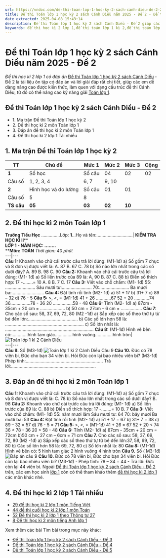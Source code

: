 ```yaml
---
url: https://vndoc.com/de-thi-toan-lop-1-hoc-ky-2-sach-canh-dieu-de-2-262395
title: Đề thi Toán lớp 1 học kỳ 2 sách Cánh Diều năm 2025 - Đề 2 - Đề thi học kì 2 lớp 1 có đáp án - VnDoc.com
date_extracted: 2025-04-08 15:43:14
description: Đề thi Toán lớp 1 học kỳ 2 sách Cánh Diều - Đề 2 giúp các em học sinh lớp 1 tự ôn luyện và vận dụng các kiến thức đã học vào việc giải toán lớp 1 học kỳ 2.
keywords: đề thi học kì 2 lớp 1,đề thi toán lớp 1 kì 2,đề thi toán lớp 1 học kỳ 2,de toán lớp 1 kì 2,các dạng bài tập toán lớp 1 học kỳ 2,de thi toan lop 1 hoc ki 2,bài tập toán lớp 1 học kỳ 2,đề toán lớp 1 học kì 2,đề thi toán học kì 2 lớp 1,đề thi cuối kì 2 lớp 1,đề thi cuối kì 1 lớp 2,toán lớp 1 học kì 2,toán lớp 1 học kỳ 2,đề thi toán lớp 1 học kì 2,đề thi lớp 1 học kì 2,đề thi cuối năm lớp 1,Đề thi học kì 2 lớp 1 sách Cánh Diều
---
```


# Đề thi Toán lớp 1 học kỳ 2 sách Cánh Diều năm 2025 - Đề 2
 _Đề thi học kì 2 lớp 1 có đáp án_
[Đề thi Toán lớp 1 học kỳ 2 sách Cánh Diều](<https://vndoc.com/de-thi-hoc-ki-2-lop-1-mon-toan-canh-dieu>) \- Đề 2 là tài liệu ôn tập có đáp án và lời giải đáp rất chi tiết, giúp các em dễ dàng nâng cao được kiến thức, làm quen với dạng cấu trúc đề thi Cánh Diều, từ đó có thể nâng cao kỹ năng giải [Toán lớp 1](<https://vndoc.com/toan-lop-1-canh-dieu>).
## Đề thi Toán lớp 1 học kỳ 2  sách Cánh Diều - Đề 2
  * 1\. Ma trận Đề thi Toán lớp 1 học kỳ 2
  * 2\. Đề thi học kì 2 môn Toán lớp 1
  * 3\. Đáp án đề thi học kì 2 môn Toán lớp 1
  * 4\. Đề thi học kì 2 lớp 1 Tải nhiều

## **1\. Ma trận Đề thi Toán lớp 1 học kỳ 2**
**TT**| **Chủ đề**| **Mức 1**| **Mức 2**| **Mức 3**| **Cộng**  
---|---|---|---|---|---  
**1**|  Số học| Số câu| 04| 02| 02| **08**  
Câu số| 1, 2, 3, 4| 6, 7| 9, 10|   
**2**|  Hình học và đo lường| Số câu| 01| 01| | **02**  
Câu số| 5| 8| |   
**TS câu**| **05**| **03**| **02**| **10**  
## **2\. Đề thi học kì 2 môn Toán lớp 1**
**Trường Tiểu Học** ……………Lớp: **1**...Họ và tên:.............................| **KIỂM TRA HỌC KÌ II****  
****LỚP 1 - NĂM HỌC: ........****  
****Môn:** **TOÁN** _Thời gian: 40 phút_  
---|---  
**Câu 1:** Khoanh vào chữ cái trước câu trả lời đúng: \(M1-1đ\)
a\) Số gồm 7 chục và 8 đơn vị được viết là:
A. 87
B. 67
C. 78
b\) Số nào lớn nhất trong các số dưới đây?
A. 89
B. 98
C. 90
**Câu 2:** Khoanh vào chữ cái trước câu trả lời đúng: \(M1- 1đ\)
a\) Số liền trước của 89 là:
A. 90
B. 87
C. 88
b\) Điền số thích hợp: 17 -……..= 10
A. 8
B. 7
C. 17
**Câu 3:** Viết vào chỗ chấm: \(M1- 1đ\)
55: …………………… Sáu mươi tư:……………………
70:…………………… Ba mươi ba:………………….....
**Câu 4:** Đặt tính rồi tính \(M2- 1đ\)
a\) 51 + 17 b\) 31+ 7
c\) 89 – 32 d\) 76 - 5
**Câu 5:** >, <, = \(M1-1đ\)
41 + 26 …………67
52 + 20 …………74
36…………….78 - 36
20 …………….58 - 48
**Câu 6:** Tính \(M2- 1đ\)
a\) 87cm - 35cm + 20 cm = ………………..
b\) 50 cm + 27cm – 6 cm = ……………..
**Câu 7:** Cho các số sau: 58, 37, 69, 72, 80 \(M2 -1đ\)
a\) Sắp xếp các số theo thứ tự từ bé đến lớn:………………………………….
b\) Các số lớn hơn 58 là: ………………………………………………………
c\) Số lớn nhất là: ……………………………………………………………..
**Câu 8:** \(M1-1đ\)
Hình vẽ bên có:………….hình tam giác…………..hình vuông…………..hình tròn| ![Toán lớp 1 kì 2 Cánh Diều](https://i.vdoc.vn/data/image/2022/04/15/Toan-1-10.jpg)  
---|---  
**Câu 9.** Số \(M3-1đ\)
![Toán lớp 1 kì 2 Cánh Diều Câu 9](https://i.vdoc.vn/data/image/2022/04/15/Toan-1-12.jpg)
**Câu 10.** Đức có 78 viên bi, Đức cho bạn 34 viên bi. Hỏi Đức còn lại bao nhiêu viên bi? \(M3-1đ\)
Phép tính:..............................................................
Trả lời:....................................................................
## **3\. Đáp án đề thi học kì 2 môn Toán lớp 1**
**Câu 1:** Khoanh vào chữ cái trước câu trả lời đúng: \(M1-1đ\)
a\) Số gồm 7 chục và 8 đơn vị được viết là:
C. 78
b\) Số nào lớn nhất trong các số dưới đây?
B. 98
**Câu 2:** Khoanh vào chữ cái trước câu trả lời đúng: \(M1- 1đ\)
a\) Số liền trước của 89 là:
C. 88
b\) Điền số thích hợp: 17 -……..= 10
B. 7
**Câu 3:** Viết vào chỗ chấm: \(M1- 1đ\)
55: năm mươi lăm Sáu mươi tư: 64
70: bảy mươi Ba mươi ba: 53
**Câu 4:** Đặt tính rồi tính \(M2- 1đ\)
a\) 51 + 17 = 67
b\) 31+ 7 = 38
c\) 89 – 32 = 57
d\) 76 - 5 = 71
**Câu 5:** >, <, = \(M1-1đ\)
41 + 26 = 67
52 + 20 < 74
36 < 78 - 36
20 > 58 - 48
**Câu 6:** Tính \(M2- 1đ\)
a\) 87cm - 35cm + 20 cm = 72cm
b\)50 cm + 27 cm – 6cm = 71 cm
**Câu 7.** Cho các số sau: 58, 37, 69, 72, 80 \(M2 -1đ\)
a\) Sắp xếp các số theo thứ tự từ bé đến lớn:37, 58, 69, 72, 80
b\) Các số lớn hơn 58 là: 69, 72, 80
c\) Số lớn nhất là: 80
**Câu 8:** \(M1-1đ\) Hình vẽ bên có: 5 hình tam giác 2 hình vuông 4 hình tròn
**Câu 9.** Số \( M3-1đ\)
![Đáp án câu 9](https://i.vdoc.vn/data/image/2022/04/15/Toan-Canh-dieu-12.jpg)
**Câu 10.** Đức có 78 viên bi, Đức cho bạn 34 viên bi. Hỏi Đức còn lại bao nhiêu viên bi? \(M3-1đ\)
\- Phép tính: 78 – 34 = 44
\- Trả lời: Đức còn lại 44 viên bi.
Ngoài [Đề thi Toán lớp 1 học kỳ 2 sách Cánh Diều - Đề 2](<https://vndoc.com/de-thi-toan-lop-1-hoc-ky-2-sach-canh-dieu-de-2-262395>) trên, các em học sinh [lớp 1](<https://vndoc.com/tai-lieu-hoc-tap-lop1>) còn có thể tham khảo thêm [đề thi học kì 2 lớp 1](<https://vndoc.com/de-thi-hoc-ki-2-lop1>) các môn khác nhé.
## **4\. Đề thi học kì 2 lớp 1 Tải nhiều**
  * [29 đề thi học kì 2 lớp 1 môn Tiếng Việt](<https://vndoc.com/bo-de-thi-hoc-ki-2-lop-1-mon-tieng-viet-nam-hoc-2018-2019-169139>)
  * [44 đề thi cuối học kì 2 lớp 1 môn Toán](<https://vndoc.com/bo-de-thi-hoc-ki-2-mon-toan-lop-1-166884>)
  * [52 Đề thi học kì 2 lớp 1 theo Thông tư 27](<https://vndoc.com/bo-de-thi-hoc-ki-2-lop-1-nam-2020-2021-theo-thong-tu-27-230334>)
  * [8 Đề thi học kì 2 môn tiếng Anh lớp 1 ](<https://vndoc.com/de-thi-hoc-ki-2-mon-tieng-anh-lop-1-88814>)

Xem thêm các bài Tìm bài trong mục này khác:
  * [Đề thi Toán lớp 1 học kỳ 2 sách Cánh Diều - Đề 3](</de-thi-toan-lop-1-hoc-ky-2-sach-canh-dieu-de-3-262407>)
  * [Đề thi Toán lớp 1 học kỳ 2 sách Cánh Diều - Đề 4](</de-thi-toan-lop-1-hoc-ky-2-sach-canh-dieu-de-4-262424>)
  * [Đề thi Toán lớp 1 học kỳ 2 sách Cánh Diều - Đề 5](</de-thi-toan-lop-1-hoc-ky-2-canh-dieu-de-5-319582>)

